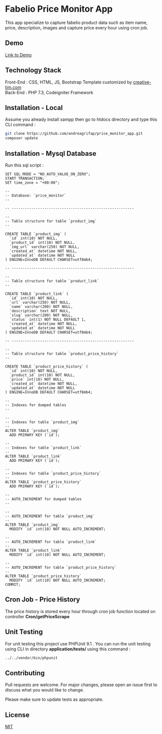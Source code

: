 # Fabelio Price Monitor App

This app specialize to capture fabelio product data such as item name, price, description, images and capture price every hour using cron job.

## Demo
[Link to Demo](https://pricemonitorandre.herokuapp.com/) 

## Technology Stack
Front-End : CSS, HTML, JS, Bootstrap Template customized by [creative-tim.com](https://www.creative-tim.com/product/argon-dashboard) <br/>
Back-End : PHP 7.3, Codeigniter Framework

## Installation - Local

Assume you already install xampp then go to htdocs directory and type this CLI command :

```bash
git clone https://github.com/andreagrifap/price_monitor_app.git
composer update
```

## Installation - Mysql Database
Run this sql script :

```mysql
SET SQL_MODE = "NO_AUTO_VALUE_ON_ZERO";
START TRANSACTION;
SET time_zone = "+00:00";

--
-- Database: `price_monitor`
--

-- --------------------------------------------------------

--
-- Table structure for table `product_img`
--

CREATE TABLE `product_img` (
  `id` int(10) NOT NULL,
  `product_id` int(10) NOT NULL,
  `img_url` varchar(250) NOT NULL,
  `created_at` datetime NOT NULL,
  `updated_at` datetime NOT NULL
) ENGINE=InnoDB DEFAULT CHARSET=utf8mb4;

-- --------------------------------------------------------

--
-- Table structure for table `product_link`
--

CREATE TABLE `product_link` (
  `id` int(10) NOT NULL,
  `url` varchar(250) NOT NULL,
  `name` varchar(200) NOT NULL,
  `description` text NOT NULL,
  `slug` varchar(200) NOT NULL,
  `status` int(1) NOT NULL DEFAULT 1,
  `created_at` datetime NOT NULL,
  `updated_at` datetime NOT NULL
) ENGINE=InnoDB DEFAULT CHARSET=utf8mb4;

-- --------------------------------------------------------

--
-- Table structure for table `product_price_history`
--

CREATE TABLE `product_price_history` (
  `id` int(10) NOT NULL,
  `product_id` int(10) NOT NULL,
  `price` int(10) NOT NULL,
  `created_at` datetime NOT NULL,
  `updated_at` datetime NOT NULL
) ENGINE=InnoDB DEFAULT CHARSET=utf8mb4;

--
-- Indexes for dumped tables
--

--
-- Indexes for table `product_img`
--
ALTER TABLE `product_img`
  ADD PRIMARY KEY (`id`);

--
-- Indexes for table `product_link`
--
ALTER TABLE `product_link`
  ADD PRIMARY KEY (`id`);

--
-- Indexes for table `product_price_history`
--
ALTER TABLE `product_price_history`
  ADD PRIMARY KEY (`id`);

--
-- AUTO_INCREMENT for dumped tables
--

--
-- AUTO_INCREMENT for table `product_img`
--
ALTER TABLE `product_img`
  MODIFY `id` int(10) NOT NULL AUTO_INCREMENT;

--
-- AUTO_INCREMENT for table `product_link`
--
ALTER TABLE `product_link`
  MODIFY `id` int(10) NOT NULL AUTO_INCREMENT;

--
-- AUTO_INCREMENT for table `product_price_history`
--
ALTER TABLE `product_price_history`
  MODIFY `id` int(10) NOT NULL AUTO_INCREMENT;
COMMIT;
```

## Cron Job - Price History
The price history is stored every hour through cron job function located on controller **Cron/getPriceScrape**

## Unit Testing
For unit testing this project use PHPUnit 9.1 . You can run the unit testing using CLI in directory **application/tests/** using this command :
```bash
../../vendor/bin/phpunit
```

## Contributing
Pull requests are welcome. For major changes, please open an issue first to discuss what you would like to change.

Please make sure to update tests as appropriate.

## License
[MIT](https://choosealicense.com/licenses/mit/)